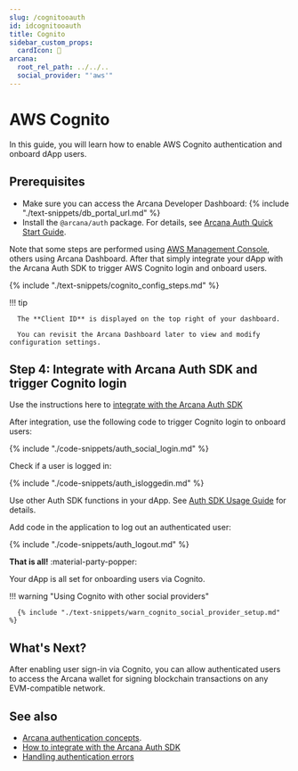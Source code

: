 ```yaml
---
slug: /cognitooauth
id: idcognitooauth
title: Cognito
sidebar_custom_props:
  cardIcon: 🤝
arcana:
  root_rel_path: ../../..
  social_provider: "'aws'"
---
```


# AWS Cognito

In this guide, you will learn how to enable AWS Cognito authentication and onboard dApp users.

## Prerequisites

* Make sure you can access the Arcana Developer Dashboard: {% include "./text-snippets/db_portal_url.md" %}
* Install the `@arcana/auth` package. For details, see [Arcana Auth Quick Start Guide]({{page.meta.arcana.root_rel_path}}/walletsdk/wallet_qs.md).

Note that some steps are performed using [AWS Management Console](https://docs.aws.amazon.com/cognito/latest/developerguide/cognito-user-pools-app-idp-settings.html), others using Arcana Dashboard. After that simply integrate your dApp with the Arcana Auth SDK to trigger AWS Cognito login and onboard users.

{% include "./text-snippets/cognito_config_steps.md" %}

!!! tip

      The **Client ID** is displayed on the top right of your dashboard.

      You can revisit the Arcana Dashboard later to view and modify configuration settings. 

## Step 4: Integrate with Arcana Auth SDK and trigger Cognito login

Use the instructions here to [integrate with the Arcana Auth SDK]({{page.meta.arcana.root_rel_path}}/howto/integrate_auth/index.md)

After integration, use the following code to trigger Cognito login to onboard users:

{% include "./code-snippets/auth_social_login.md" %}

Check if a user is logged in:

{% include "./code-snippets/auth_isloggedin.md" %}

Use other Auth SDK functions in your dApp. See [Auth SDK Usage Guide]({{page.meta.arcana.root_rel_path}}/walletsdk/wallet_usage.md) for details.

Add code in the application to log out an authenticated user:

{% include "./code-snippets/auth_logout.md" %}

**That is all!**  :material-party-popper:

Your dApp is all set for onboarding users via Cognito.

!!! warning "Using Cognito with other social providers"

      {% include "./text-snippets/warn_cognito_social_provider_setup.md" %}
      

## What's Next?

After enabling user sign-in via Cognito, you can allow authenticated users to access the Arcana wallet for signing blockchain transactions on any EVM-compatible network.

## See also

* [Arcana authentication concepts]({{page.meta.arcana.root_rel_path}}/concepts/authtype/arcanaauth.md).
* [How to integrate with the Arcana Auth SDK]({{page.meta.arcana.root_rel_path}}/howto/integrate_auth/index.md)
* [Handling authentication errors]({{page.meta.arcana.root_rel_path}}/walletsdk/wallet_err.md)
